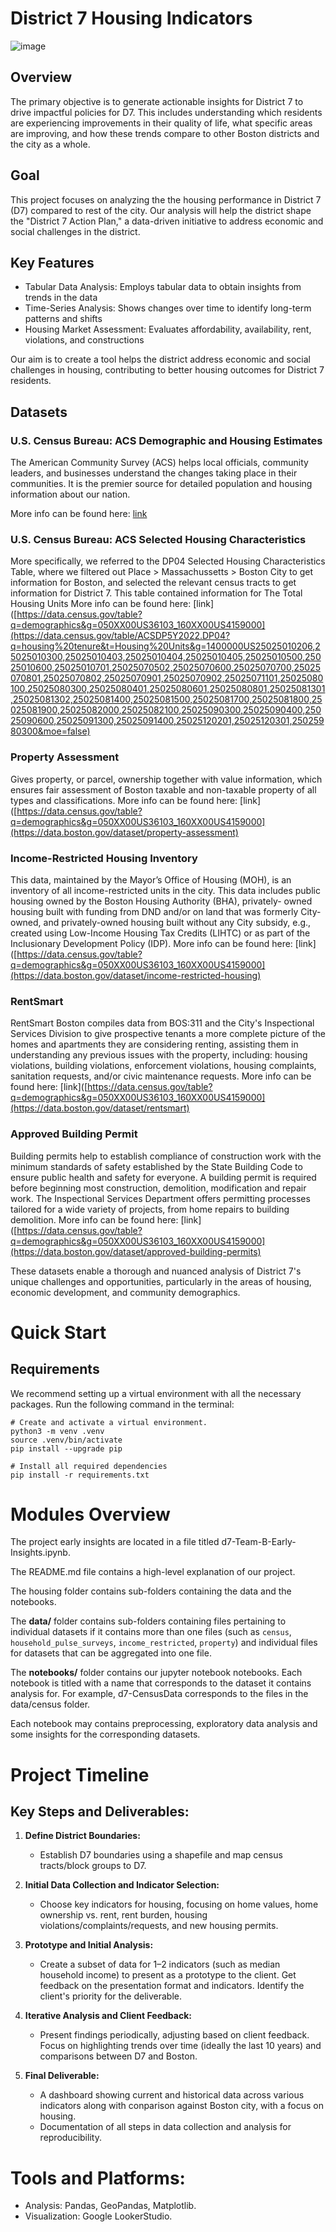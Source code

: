 # District 7 Housing Indicators

![image](https://github.com/user-attachments/assets/d8a4d7fb-f9ae-4599-b70d-f63d7177de4f)

## Overview

The primary objective is to generate actionable insights for District 7 to drive impactful policies for D7. This includes understanding which residents are experiencing improvements in their quality of life, what specific areas are improving, and how these trends compare to other Boston districts and the city as a whole.

## Goal

This project focuses on analyzing the the housing performance in District 7 (D7) compared to rest of the city. Our analysis will help the district shape the "District 7 Action Plan," a data-driven initiative to address economic and social challenges in the district.

## Key Features

- Tabular Data Analysis: Employs tabular data to obtain insights from trends in the data
- Time-Series Analysis: Shows changes over time to identify long-term patterns and shifts
- Housing Market Assessment: Evaluates affordability, availability, rent, violations, and constructions

Our aim is to create a tool helps the district address economic and social challenges in housing, contributing to better housing outcomes for District 7 residents.

## Datasets

### U.S. Census Bureau: ACS Demographic and Housing Estimates
The American Community Survey (ACS) helps local officials, community leaders, and businesses understand the changes taking place in their communities. It is the premier source for detailed population and housing information about our nation. 

More info can be found here: [link](https://data.census.gov/table?q=demographics&g=050XX00US36103_160XX00US4159000)

### U.S. Census Bureau: ACS Selected Housing Characteristics
More specifically, we referred to the DP04 Selected Housing Characteristics Table, where we filtered out Place > Massachussetts > Boston City to get information for Boston, and selected the relevant census tracts to get information for District 7. This table contained information for The Total Housing Units
More info can be found here: [link]([https://data.census.gov/table?q=demographics&g=050XX00US36103_160XX00US4159000](https://data.census.gov/table/ACSDP5Y2022.DP04?q=housing%20tenure&t=Housing%20Units&g=1400000US25025010206,25025010300,25025010403,25025010404,25025010405,25025010500,25025010600,25025010701,25025070502,25025070600,25025070700,25025070801,25025070802,25025070901,25025070902,25025071101,25025080100,25025080300,25025080401,25025080601,25025080801,25025081301,25025081302,25025081400,25025081500,25025081700,25025081800,25025081900,25025082000,25025082100,25025090300,25025090400,25025090600,25025091300,25025091400,25025120201,25025120301,25025980300&moe=false)

### Property Assessment
Gives property, or parcel, ownership together with value information, which ensures fair assessment of Boston taxable and non-taxable property of all types and classifications.
More info can be found here: [link]([https://data.census.gov/table?q=demographics&g=050XX00US36103_160XX00US4159000](https://data.boston.gov/dataset/property-assessment)

### Income-Restricted Housing Inventory
This data, maintained by the Mayor’s Office of Housing (MOH), is an inventory of all income-restricted units in the city. This data includes public housing owned by the Boston Housing Authority (BHA), privately- owned housing built with funding from DND and/or on land that was formerly City-owned, and privately-owned housing built without any City subsidy, e.g., created using Low-Income Housing Tax Credits (LIHTC) or as part of the Inclusionary Development Policy (IDP).
More info can be found here: [link]([https://data.census.gov/table?q=demographics&g=050XX00US36103_160XX00US4159000](https://data.boston.gov/dataset/income-restricted-housing)

### RentSmart
RentSmart Boston compiles data from BOS:311 and the City's Inspectional Services Division to give prospective tenants a more complete picture of the homes and apartments they are considering renting, assisting them in understanding any previous issues with the property, including: housing violations, building violations, enforcement violations, housing complaints, sanitation requests, and/or civic maintenance requests.
More info can be found here: [link]([https://data.census.gov/table?q=demographics&g=050XX00US36103_160XX00US4159000](https://data.boston.gov/dataset/rentsmart)

### Approved Building Permit
Building permits help to establish compliance of construction work with the minimum standards of safety established by the State Building Code to ensure public health and safety for everyone. A building permit is required before beginning most construction, demolition, modification and repair work. The Inspectional Services Department offers permitting processes tailored for a wide variety of projects, from home repairs to building demolition.
More info can be found here: [link]([https://data.census.gov/table?q=demographics&g=050XX00US36103_160XX00US4159000](https://data.boston.gov/dataset/approved-building-permits)

These datasets enable a thorough and nuanced analysis of District 7's unique challenges and opportunities, particularly in the areas of housing, economic development, and community demographics.

# Quick Start

## Requirements

We recommend setting up a virtual environment with all the necessary packages. Run the following command in the terminal:

```
# Create and activate a virtual environment.
python3 -m venv .venv
source .venv/bin/activate
pip install --upgrade pip

# Install all required dependencies
pip install -r requirements.txt
```

# Modules Overview
The project early insights are located in a file titled d7-Team-B-Early-Insights.ipynb.

The README.md file contains a high-level explanation of our project. 

The housing folder contains sub-folders containing the data and the notebooks. 

The **data/** folder contains sub-folders containing files pertaining to individual datasets if it contains more than one files (such as `census`, `household_pulse_surveys`, `income_restricted`, `property`) and individual files for datasets that can be aggregated into one file.

The **notebooks/** folder contains our jupyter notebook notebooks. Each notebook is titled with a name that corresponds to the dataset it contains analysis for. For example, d7-CensusData corresponds to the files in the data/census folder.

Each notebook may contains preprocessing, exploratory data analysis and some insights for the corresponding datasets. 

# Project Timeline

## Key Steps and Deliverables:

1. **Define District Boundaries:**

   - Establish D7 boundaries using a shapefile and map census tracts/block groups to D7.

2. **Initial Data Collection and Indicator Selection:**

   - Choose key indicators for housing, focusing on home values, home ownership vs. rent, rent burden, housing violations/complaints/requests, and new housing permits.

3. **Prototype and Initial Analysis:**

   - Create a subset of data for 1–2 indicators (such as median household income) to present as a prototype to the client. Get feedback on the presentation format and indicators. Identify the client's priority for the deliverable.

4. **Iterative Analysis and Client Feedback:**

   - Present findings periodically, adjusting based on client feedback. Focus on highlighting trends over time (ideally the last 10 years) and comparisons between D7 and Boston.

5. **Final Deliverable:**
   - A dashboard showing current and historical data across various indicators along with conparison against Boston city, with a focus on housing.
   - Documentation of all steps in data collection and analysis for reproducibility.

# Tools and Platforms:

- Analysis: Pandas, GeoPandas, Matplotlib.
- Visualization: Google LookerStudio.
